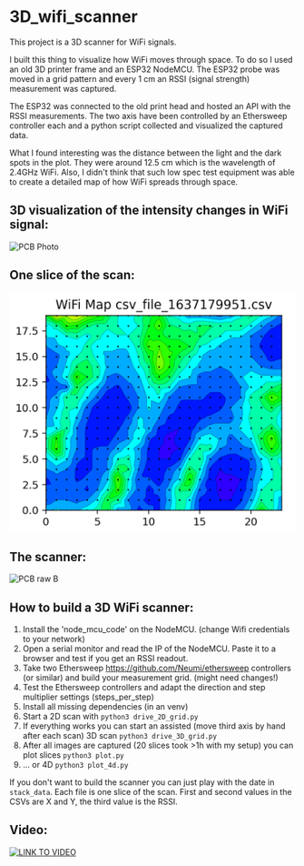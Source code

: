 # 3D_wifi_scanner
This project is a 3D scanner for WiFi signals.

I built this thing to visualize how WiFi moves through space. To do so I used an old 3D printer frame and an ESP32 NodeMCU. The ESP32 probe was moved in a grid pattern and every 1 cm an RSSI (signal strength) measurement was captured.

The ESP32 was connected to the old print head and hosted an API with the RSSI measurements. The two axis have been controlled by an Ethersweep controller each and a python script collected and visualized the captured data.

What I found interesting was the distance between the light and the dark spots in the plot. They were around 12.5 cm which is the wavelength of 2.4GHz WiFi. Also, I didn't think that such low spec test equipment was able to create a detailed map of how WiFi spreads through space.



## 3D visualization of the intensity changes in WiFi signal:
![PCB Photo](/docu/animation.gif)
## One slice of the scan:
![PCB raw B](/docu/2D_plot.png)
## The scanner:
![PCB raw B](/docu/machine.png)



## How to build a 3D WiFi scanner:
1. Install the 'node_mcu_code' on the NodeMCU. (change Wifi credentials to your network)
2. Open a serial monitor and read the IP of the NodeMCU. Paste it to a browser and test if you get an RSSI readout.
3. Take two Ethersweep https://github.com/Neumi/ethersweep controllers (or similar) and build your measurement grid. (might need changes!)
4. Test the Ethersweep controllers and adapt the direction and step multiplier settings (steps_per_step)
5. Install all missing dependencies (in an venv)
6. Start a 2D scan with ```python3 drive_2D_grid.py```
7. If everything works you can start an assisted (move third axis by hand after each scan) 3D scan ```python3 drive_3D_grid.py```
8. After all images are captured (20 slices took >1h with my setup) you can plot slices ```python3 plot.py```
9. ... or 4D ```python3 plot_4d.py```


If you don't want to build the scanner you can just play with the date in ```stack_data```. Each file is one slice of the scan. First and second values in the CSVs are X and Y, the third value is the RSSI.


## Video:
[![LINK TO VIDEO](https://img.youtube.com/vi/COI6knr9qPM/0.jpg)](https://www.youtube.com/watch?v=COI6knr9qPM)
